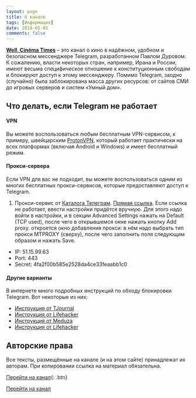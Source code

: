 ```yaml
---
layout: page
title: О канале
tags: [Информация]
date: 2018-05-05
comments: false
---
```

    
<a href="https://t.me/Anonhownow"><b>Well, Cinéma Times</b></a> – это канал о кино в надёжном, удобном и безопасном мессенджере Telegram, разработанном Павлом Дуровом. К сожалению, власти некоторых стран, например, Ирана и России, имеют весьма специфическое отношение к конституционным свободам и блокируют доступ к этому мессенджеру.
Помимо Telegram, заодно (случайно) была заблокирована масса других ресурсов: от сайтов СМИ до игровых серверов и систем «Умный дом».

## Что делать, если Telegram не работает
#### VPN
Вы можете воспользоваться любым бесплатным VPN-сервисом, к примеру, швейцарским [ProtonVPN](https://protonvpn.com/download), который работает практически на всех платформах (включая Android и Windows) и имеет бесплатный режим.

#### Прокси-сервера
Если VPN для вас не подходит, вы можете воспользоваться одним из многих бесплатных прокси-сервисов, которые предоставляют доступ к Telegram.
   1. Прокси-сервис от [Каталога Телеграм](https://catalog-telegram.ru).
   <a href="tg://proxy?server=51.15.99.63&port=443&secret=4fa2f00b585e2528da4ce33feaabb1c0">Прямая ссылка</a>. Если ссылка не работает, ввести настройки придётся вручную. Для этого надо войти в настройки, и в секции Advanced Settings нажать на Default (TCP used), после чего в открывшемся окне нажать кнопку Add proxy. откроется окно добавления прокси: в нём надо выбрать тип прокси MTPROXY (сверху), после чего заполнить поля следующим образом и нажать Save.
   * IP: 51.15.99.63
   * Port: 443
   * Secret: 4fa2f00b585e2528da4ce33feaabb1c0
   
#### Другие варианты
В интернете много подробных инструкций по обходу блокировки Telegram. Вот некоторые из них:
* [Инструкция от TJournal](https://tjournal.ru/45750-unblock-tlgrm)
* [Инструкция от Lifehacker](https://lifehacker.ru/kak-obojti-blokirovku-telegram-2/)
* [Инструкция от Meduza](https://meduza.io/feature/2018/04/12/telegram-sovsem-skoro-zablokiruyut-chto-delat)
* [Инструкция от Lifehacker](https://lifehacker.ru/kak-obojti-blokirovku-telegram-2/)


## Авторские права
Все тексты, размещённые на канале (и на этом сайте) принадлежат их авторам. При копировании ссылка на материал обязательна.
      
[Перейти на канал](https://t.me/Anonhownow){: .btn}
<div markdown="0"><a href="https://t.me/Anonhownow" class="btn btn-info">Перейти на канал</a></div>
